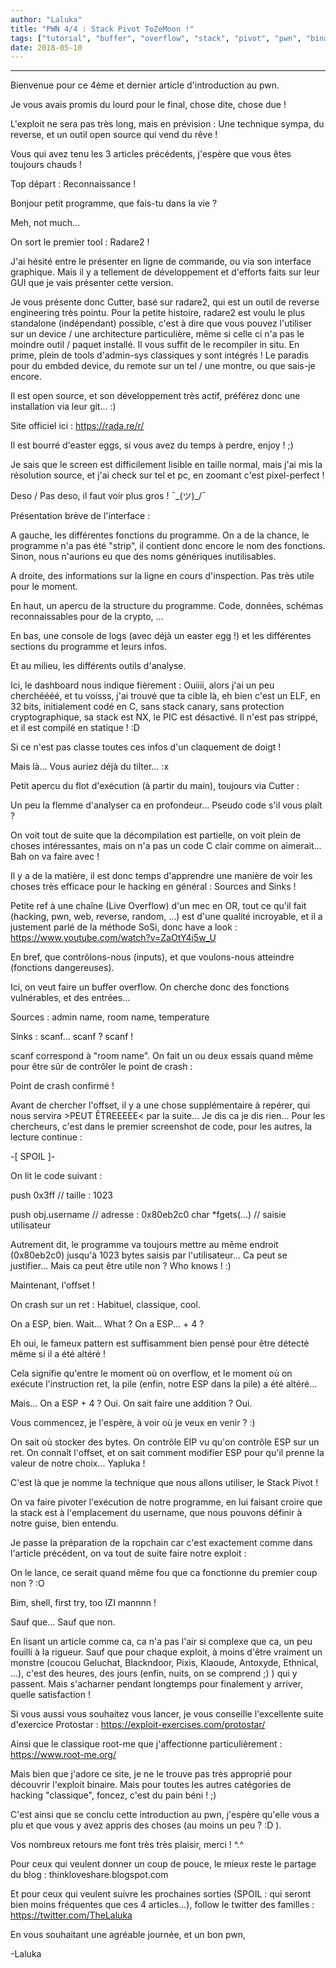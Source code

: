 ```yaml
---
author: "Laluka"
title: "PWN 4/4 : Stack Pivot ToZeMoon !"
tags: ["tutorial", "buffer", "overflow", "stack", "pivot", "pwn", "binary", "exploit"]
date: 2018-05-10
---
```


---
Bienvenue pour ce 4ème et dernier article d'introduction au pwn.

Je vous avais promis du lourd pour le final, chose dite, chose due !

L'exploit ne sera pas très long, mais en prévision : Une technique sympa, du reverse, et un outil open source qui vend du rêve !

Vous qui avez tenu les 3 articles précédents, j'espère que vous êtes toujours chauds !

Top départ : Reconnaissance !

Bonjour petit programme, que fais-tu dans la vie ?

Meh, not much...

On sort le premier tool : Radare2 !

J'ai hésité entre le présenter en ligne de commande, ou via son interface graphique. Mais il y a tellement de développement et d'efforts faits sur leur GUI que je vais présenter cette version.

Je vous présente donc Cutter, basé sur radare2, qui est un outil de reverse engineering très pointu. Pour la petite histoire, radare2 est voulu le plus standalone (indépendant) possible, c'est à dire que vous pouvez l'utiliser sur un device / une architecture particulière, même si celle ci n'a pas le moindre outil / paquet installé. Il vous suffit de le recompiler in situ. En prime, plein de tools d'admin-sys classiques y sont intégrés ! Le paradis pour du embded device, du remote sur un tel / une montre, ou que sais-je encore.

Il est open source, et son développement très actif, préférez donc une installation via leur git... :)

Site officiel ici : https://rada.re/r/

Il est bourré d'easter eggs, si vous avez du temps à perdre, enjoy ! ;)

Je sais que le screen est difficilement lisible en taille normal, mais j'ai mis la résolution source, et j'ai check sur tel et pc, en zoomant c'est pixel-perfect !

Deso / Pas deso, il faut voir plus gros ! ¯\_(ツ)_/¯

Présentation brève de l'interface :

A gauche, les différentes fonctions du programme. On a de la chance, le programme n'a pas été "strip", il contient donc encore le nom des fonctions. Sinon, nous n'aurions eu que des noms génériques inutilisables.

A droite, des informations sur la ligne en cours d'inspection. Pas très utile pour le moment.

En haut, un apercu de la structure du programme. Code, données, schémas reconnaissables pour de la crypto, ...

En bas, une console de logs (avec déjà un easter egg !) et les différentes sections du programme et leurs infos.

Et au milieu, les différents outils d'analyse.

Ici, le dashboard nous indique fièrement : Ouiiii, alors j'ai un peu cherchéééé, et tu voisss, j'ai trouvé que ta cible là, eh bien c'est un ELF, en 32 bits, initialement codé en C, sans stack canary, sans protection cryptographique, sa stack est NX, le PIC est désactivé. Il n'est pas strippé, et il est compilé en statique ! :D

Si ce n'est pas classe toutes ces infos d'un claquement de doigt !

Mais là... Vous auriez déjà du tilter... :x

Petit apercu du flot d'exécution (à partir du main), toujours via Cutter :

Un peu la flemme d'analyser ca en profondeur... Pseudo code s'il vous plaît ?

On voit tout de suite que la décompilation est partielle, on voit plein de choses intéressantes, mais on n'a pas un code C clair comme on aimerait... Bah on va faire avec !

Il y a de la matière, il est donc temps d'apprendre une manière de voir les choses très efficace pour le hacking en général : Sources and Sinks !

Petite ref à une chaîne (Live Overflow) d'un mec en OR, tout ce qu'il fait (hacking, pwn, web, reverse, random, ...) est d'une qualité incroyable, et il a justement parlé de la méthode SoSi, donc have a look : https://www.youtube.com/watch?v=ZaOtY4i5w_U

En bref, que contrôlons-nous (inputs), et que voulons-nous atteindre (fonctions dangereuses).

Ici, on veut faire un buffer overflow. On cherche donc des fonctions vulnérables, et des entrées...

Sources : admin name, room name, temperature

Sinks : scanf... scanf ? scanf !

scanf correspond à "room name". On fait un ou deux essais quand même pour être sûr de contrôler le point de crash :

Point de crash confirmé !

Avant de chercher l'offset, il y a une chose supplémentaire à repérer, qui nous servira >PEUT ÊTREEEEE< par la suite... Je dis ca je dis rien... Pour les chercheurs, c'est dans le premier screenshot de code, pour les autres, la lecture continue :

-[ SPOIL ]-

On lit le code suivant :

push 0x3ff // taille : 1023

push obj.username // adresse : 0x80eb2c0 char *fgets(...) // saisie utilisateur

Autrement dit, le programme va toujours mettre au même endroit (0x80eb2c0) jusqu'à 1023 bytes saisis par l'utilisateur... Ca peut se justifier... Mais ca peut être utile non ? Who knows ! :)

Maintenant, l'offset !

On crash sur un ret : Habituel, classique, cool.

On a ESP, bien. Wait... What ? On a ESP... + 4 ?

Eh oui, le fameux pattern est suffisamment bien pensé pour être détecté même si il a été altéré !

Cela signifie qu'entre le moment où on overflow, et le moment où on exécute l'instruction ret, la pile (enfin, notre ESP dans la pile) a été altéré...

Mais... On a ESP + 4 ? Oui. On sait faire une addition ? Oui.

Vous commencez, je l'espère, à voir où je veux en venir ? :)

On sait où stocker des bytes. On contrôle EIP vu qu'on contrôle ESP sur un ret. On connaît l'offset, et on sait comment modifier ESP pour qu'il prenne la valeur de notre choix... Yapluka !

C'est là que je nomme la technique que nous allons utiliser, le Stack Pivot !

On va faire pivoter l'exécution de notre programme, en lui faisant croire que la stack est à l'emplacement du username, que nous pouvons définir à notre guise, bien entendu.

Je passe la préparation de la ropchain car c'est exactement comme dans l'article précédent, on va tout de suite faire notre exploit :

On le lance, ce serait quand même fou que ca fonctionne du premier coup non ? :O

Bim, shell, first try, too IZI mannnn !

Sauf que... Sauf que non.

En lisant un article comme ca, ca n'a pas l'air si complexe que ca, un peu fouilli à la rigueur. Sauf que pour chaque exploit, à moins d'être vraiment un monstre (coucou Geluchat, Blackndoor, Pixis, Klaoude, Antoxyde, Ethnical, ...), c'est des heures, des jours (enfin, nuits, on se comprend ;) ) qui y passent. Mais s'acharner pendant longtemps pour finalement y arriver, quelle satisfaction !

Si vous aussi vous souhaitez vous lancer, je vous conseille l'excellente suite d'exercice Protostar : https://exploit-exercises.com/protostar/

Ainsi que le classique root-me que j'affectionne particulièrement : https://www.root-me.org/

Mais bien que j'adore ce site, je ne le trouve pas très approprié pour découvrir l'exploit binaire. Mais pour toutes les autres catégories de hacking "classique", foncez, c'est du pain béni ! ;)

C'est ainsi que se conclu cette introduction au pwn, j'espère qu'elle vous a plu et que vous y avez appris des choses (au moins un peu ? :D ).

Vos nombreux retours me font très très plaisir, merci ! ^.^

Pour ceux qui veulent donner un coup de pouce, le mieux reste le partage du blog : thinkloveshare.blogspot.com

Et pour ceux qui veulent suivre les prochaines sorties (SPOIL : qui seront bien moins fréquentes que ces 4 articles...), follow le twitter des familles : https://twitter.com/TheLaluka

En vous souhaitant une agréable journée, et un bon pwn,

-Laluka
